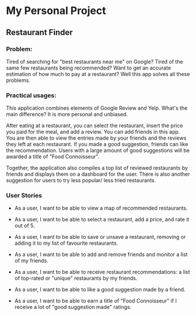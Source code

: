 # My Personal Project

## Restaurant Finder

### **Problem:**

Tired of searching for "best restaurants near me" on Google? Tired of the same few restaurants being recommended? Want to get an accurate estimation of how much to pay at a restaurant? Well this app solves all these problems.

### **Practical usages:**

This application combines elements of Google Review and Yelp. What's the main difference? It is more personal and unbiased.

After eating at a restaurant, you can select the restaurant, insert the price you paid for the meal, and add a review. You can add friends in this app. You are then able to view the entries made by your friends and the reviews they left at each restaurant. If you made a good suggestion, friends can like the recommendation. Users with a large amount of good suggestions will be awarded a title of "Food Connoisseur".

Together, the application also compiles a top list of reviewed restaurants by friends and displays them on a dashboard for the user. There is also another suggestion for users to try less popular/ less tried restaurants.

### **User Stories**

- As a user, I want to be able to view a map of recommended restaurants.

- As a user, I want to be able to select a restaurant, add a price, and rate it out of 5.

- As a user, I want to be able to save or unsave a restaurant, removing or adding it to my list of favourite restaurants.

- As a user, I want to be able to add and remove friends and monitor a list of my friends.

- As a user, I want to be able to receive restaurant recommendations: a list of top-rated or "unique" restaurants by my friends.

- As a user, I want to be able to like a good suggestion made by a friend.

- As a user, I want to be able to earn a title of "Food Connoisseur" if I receive a lot of "good suggestion made" ratings.